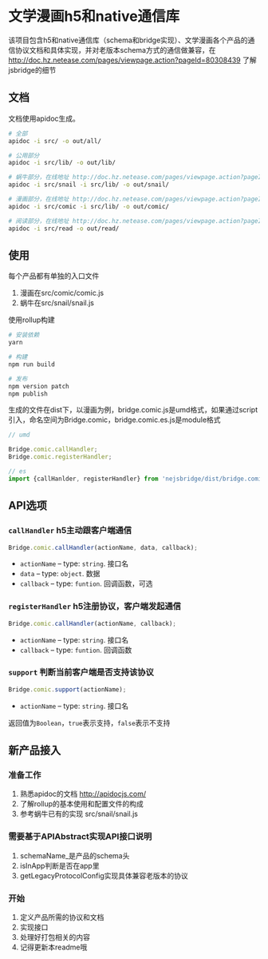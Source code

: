文学漫画h5和native通信库
===========================

该项目包含h5和native通信库（schema和bridge实现）、文学漫画各个产品的通信协议文档和具体实现，并对老版本schema方式的通信做兼容，在 http://doc.hz.netease.com/pages/viewpage.action?pageId=80308439 了解jsbridge的细节

文档
----------

文档使用apidoc生成。

```Bash
# 全部
apidoc -i src/ -o out/all/

# 公用部分
apidoc -i src/lib/ -o out/lib/

# 蜗牛部分，在线地址 http://doc.hz.netease.com/pages/viewpage.action?pageId=85264142
apidoc -i src/snail -i src/lib/ -o out/snail/

# 漫画部分，在线地址 http://doc.hz.netease.com/pages/viewpage.action?pageId=85264165
apidoc -i src/comic -i src/lib/ -o out/comic/

# 阅读部分，在线地址 http://doc.hz.netease.com/pages/viewpage.action?pageId=105039339
apidoc -i src/read -o out/read/
```



使用
----------

每个产品都有单独的入口文件

1. 漫画在src/comic/comic.js
2. 蜗牛在src/snail/snail.js

使用rollup构建

```Bash
# 安装依赖
yarn

# 构建
npm run build

# 发布
npm version patch
npm publish
```

生成的文件在dist下，以漫画为例，bridge.comic.js是umd格式，如果通过script引入，命名空间为Bridge.comic，bridge.comic.es.js是module格式

```js
// umd

Bridge.comic.callHandler;
Bridge.comic.registerHandler;

// es
import {callHanlder, registerHandler} from 'nejsbridge/dist/bridge.comic.es.js';
```

API选项
----------

### `callHandler` h5主动跟客户端通信

```js
Bridge.comic.callHandler(actionName, data, callback);
```

* `actionName` – type: `string`. 接口名
* `data` – type: `object`. 数据
* `callback` – type: `funtion`. 回调函数，可选


### `registerHandler` h5注册协议，客户端发起通信

```js
Bridge.comic.callHandler(actionName, callback);
```

* `actionName` – type: `string`. 接口名
* `callback` – type: `funtion`. 回调函数


### `support` 判断当前客户端是否支持该协议

```js
Bridge.comic.support(actionName);
```

* `actionName` – type: `string`. 接口名

返回值为`Boolean`，`true`表示支持，`false`表示不支持

新产品接入
----------

### 准备工作

1. 熟悉apidoc的文档 http://apidocjs.com/
2. 了解rollup的基本使用和配置文件的构成
3. 参考蜗牛已有的实现 src/snail/snail.js

### 需要基于APIAbstract实现API接口说明

1. schemaName_是产品的schema头
2. isInApp判断是否在app里
3. getLegacyProtocolConfig实现具体兼容老版本的协议

### 开始

1. 定义产品所需的协议和文档
2. 实现接口
3. 处理好打包相关的内容
4. 记得更新本readme哦